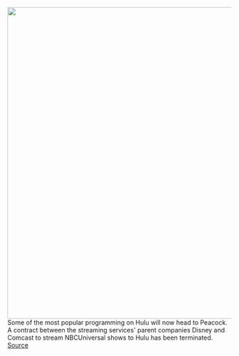 <img src='https://cdn.vox-cdn.com/thumbor/4DDS_VN4yQCMWoWjxeakH9SCfDE=/0x0:2040x1360/1200x800/filters:focal(857x517:1183x843)/cdn.vox-cdn.com/uploads/chorus_image/image/70580696/acastro_200714_1777_peacock_0001.0.jpg' width='700px' /><br/>
Some of the most popular programming on Hulu will now head to Peacock. A contract between the streaming services' parent companies Disney and Comcast to stream NBCUniversal shows to Hulu has been terminated.
<a href='https://www.theverge.com/2022/3/4/22929440/peacock-hulu-snl-streaming-disney-comcast'> Source <a/>